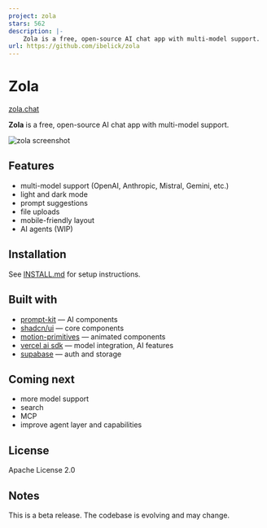 ```yaml
---
project: zola
stars: 562
description: |-
    Zola is a free, open-source AI chat app with multi-model support.
url: https://github.com/ibelick/zola
---
```


# Zola

[zola.chat](https://zola.chat)

**Zola** is a free, open-source AI chat app with multi-model support.

![zola screenshot](./public/cover_zola.jpg)

## Features

- multi-model support (OpenAI, Anthropic, Mistral, Gemini, etc.)
- light and dark mode
- prompt suggestions
- file uploads
- mobile-friendly layout
- AI agents (WIP)

## Installation

See [INSTALL.md](./INSTALL.md) for setup instructions.

## Built with

- [prompt-kit](https://prompt-kit.com/) — AI components
- [shadcn/ui](https://ui.shadcn.com) — core components
- [motion-primitives](https://motion-primitives.com) — animated components
- [vercel ai sdk](https://vercel.com/blog/introducing-the-vercel-ai-sdk) — model integration, AI features
- [supabase](https://supabase.com) — auth and storage

## Coming next

- more model support
- search
- MCP
- improve agent layer and capabilities

## License

Apache License 2.0

## Notes

This is a beta release. The codebase is evolving and may change.

